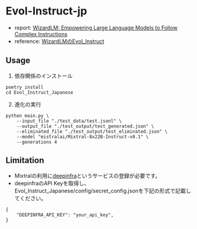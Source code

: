 # Evol-Instruct-jp

 - report: [WizardLM: Empowering Large Language Models to Follow Complex Instructions](https://arxiv.org/abs/2304.12244)
 - reference: [WizardLMのEvol_Instruct](https://github.com/nlpxucan/WizardLM/tree/main/Evol_Instruct)

## Usage

1. 依存関係のインストール
```
poetry install
cd Evol_Instruct_Japanese
```

2. 進化の実行
```
python main.py \
    --input_file "./test_data/test.jsonl" \
	--output_file "./test_output/test_generated.json" \
	--eliminated_file "./test_output/test_eliminated.json" \
	--model "mistralai/Mixtral-8x22B-Instruct-v0.1" \
    --generations 4
```

## Limitation

 - Mixtralの利用に[deepinfra](https://deepinfra.com/)というサービスの登録が必要です。
 - deepinfraのAPI Keyを取得し、Evol_Instruct_Japanese/config/secret_config.jsonを下記の形式で記載してください。
```
{
    "DEEPINFRA_API_KEY": "your_api_key",
}
```